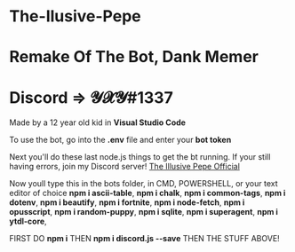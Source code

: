 # The-Ilusive-Pepe
# Remake Of The Bot, Dank Memer
# Discord => 𝓨𝓧𝓨#1337
<p>Made by a 12 year old kid in <b>Visual Studio Code</b></p>


<p>To use the bot, go into the <b>.env</b> file and enter your <b>bot token</b></p>
<p>Next you'll do these last node.js things to get the bt running. If your still having errors, join my Discord server!  <a href="https://discord.gg/wkH2ccp">The Illusive Pepe Official</a>
  
  <p>
Now youll type this in the bots folder, in CMD, POWERSHELL, or your text editor of choice
  <b>npm i ascii-table</b>,
  <b>npm i chalk</b>,
  <b>npm i common-tags</b>,
  <b>npm i dotenv</b>,
  <b>npm i beautify</b>,
  <b>npm i fortnite</b>,
  <b>npm i node-fetch</b>,
  <b>npm i opusscript</b>,
  <b>npm i random-puppy</b>,
  <b>npm i sqlite</b>,
  <b>npm i superagent</b>,
  <b>npm i ytdl-core</b>,
  <p>FIRST DO <b>npm i</b> THEN <b>npm i discord.js --save</b> THEN THE STUFF ABOVE!</p>
  
</p>
